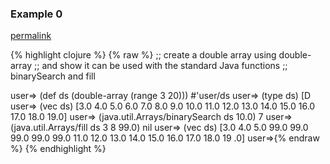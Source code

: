 ### Example 0
[permalink](#example-0)

{% highlight clojure %}
{% raw %}
;; create a double array using double-array
;; and show it can be used with the standard Java functions
;; binarySearch and fill

user=> (def ds (double-array (range 3 20)))
#'user/ds
user=> (type ds)
[D
user=> (vec ds)
[3.0 4.0 5.0 6.0 7.0 8.0 9.0 10.0 11.0 12.0 13.0 14.0 15.0 16.0 17.0 18.0 19.0]
user=> (java.util.Arrays/binarySearch ds 10.0)
7
user=> (java.util.Arrays/fill ds 3 8 99.0)
nil
user=> (vec ds)
[3.0 4.0 5.0 99.0 99.0 99.0 99.0 99.0 11.0 12.0 13.0 14.0 15.0 16.0 17.0 18.0 19
.0]
user=>{% endraw %}
{% endhighlight %}


